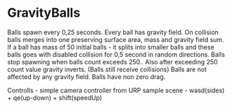 # GravityBalls

Balls spawn every 0,25 seconds.
Every ball has gravity field.
On collision balls merges into one preserving surface area, mass and gravity field sum.
If a ball has mass of 50 initial balls - it splits into smaller balls and these balls goes with disabled collision for 0,5 second in random directions.
Balls stop spawning when balls count exceeds 250..
Also after exceeding 250 count value gravity inverts. (Balls still receive collisions)
Balls are not affected by any gravity field.
Balls have non zero drag.

Controlls - simple camera controller from URP sample scene - wasd(sides) + qe(up-down) + shift(speedUp)
